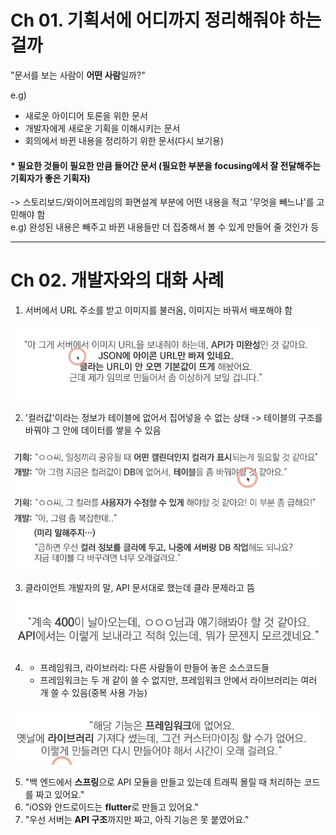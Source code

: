 # Ch 01. 기획서에 어디까지 정리해줘야 하는걸까
"문서를 보는 사람이 **어떤 사람**일까?"

e.g)
- 새로운 아이디어 토론을 위한 문서
- 개발자에게 새로운 기획을 이해시키는 문서
- 회의에서 바뀐 내용을 정리하기 위한 문서(다시 보기용) 

#### * 필요한 것들이 필요한 만큼 들어간 문서 (필요한 부분을 focusing에서 잘 전달해주는 기획자가 좋은 기획자)
-> 스토리보드/와이어프레임의 화면설계 부분에 어떤 내용을 적고 '무엇을 빼느냐'를 고민해야 함</br>
e.g) 완성된 내용은 빼주고 바뀐 내용들만 더 집중해서 볼 수 있게 만들어 줄 것인가 등

---
# Ch 02. 개발자와의 대화 사례

1) 서버에서 URL 주소를 받고 이미지를 불러옴, 이미지는 바꿔서 배포해야 함

![img_34.png](img_34.png)


2) '컬러값'이라는 정보가 테이블에 없어서 집어넣을 수 없는 상태 -> 테이블의 구조를 바꿔야 그 안에 데이터를 쌓을 수 있음


![img_35.png](img_35.png)

3) 클라이언트 개발자의 말, API 문서대로 했는데 클라 문제라고 뜸

![img_36.png](img_36.png)


4) - 프레임워크, 라이브러리: 다른 사람들이 만들어 놓은 소스코드들
   - 프레임워크는 두 개 같이 쓸 수 없지만, 프레임워크 안에서 라이브러리는 여러 개 쓸 수 있음(중복 사용 가능)

![img_37.png](img_37.png)


5) "백 엔드에서 **스프링**으로 API 모듈을 만들고 있는데 트래픽 몰릴 때 처리하는 코드를 짜고 있어요."
6) "iOS와 안드로이드는 **flutter**로 만들고 있어요."
7) "우선 서버는 **API 구조**까지만 짜고, 아직 기능은 못 붙였어요." 